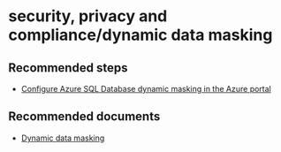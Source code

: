 <properties
	pageTitle="security, privacy and compliance/dynamic data masking"
	description="security, privacy and compliance/dynamic data masking"
	service="microsoft.sql"
	resource="servers"
	authors="emlisa"
	displayOrder=""
	selfHelpType="generic"
	supportTopicIds="32574328"
	resourceTags=""
	productPesIds="13491"
	cloudEnvironments="public"
/>

# security, privacy and compliance/dynamic data masking

## **Recommended steps**
* [Configure Azure SQL Database dynamic masking in the Azure portal](https://docs.microsoft.com/azure/sql-database/sql-database-dynamic-data-masking-get-started-portal/)<br>


## **Recommended documents**
* [Dynamic data masking](https://docs.microsoft.com/azure/sql-database/sql-database-dynamic-data-masking-get-started/)<br>
